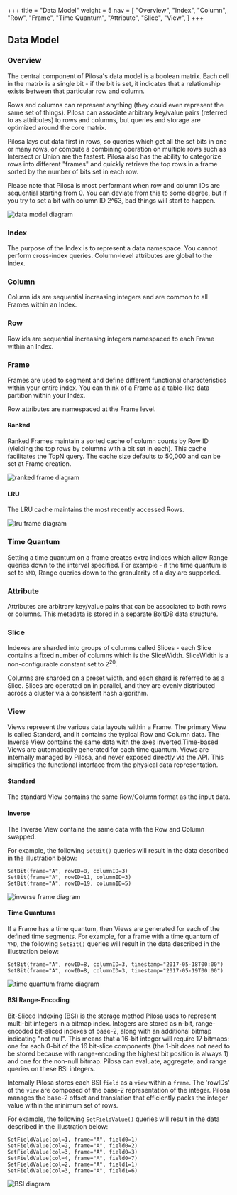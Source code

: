 +++
title = "Data Model"
weight = 5
nav = [
    "Overview",
    "Index",
    "Column",
    "Row",
    "Frame",
    "Time Quantum",
    "Attribute",
    "Slice",
    "View",
]
+++

## Data Model

### Overview

The central component of Pilosa's data model is a boolean matrix. Each cell in the matrix is a single bit - if the bit is set, it indicates that a relationship exists between that particular row and column.

Rows and columns can represent anything (they could even represent the same set of things). Pilosa can associate arbitrary key/value pairs (referred to as attributes) to rows and columns, but queries and storage are optimized around the core matrix.

Pilosa lays out data first in rows, so queries which get all the set bits in one or many rows, or compute a combining operation on multiple rows such as Intersect or Union are the fastest. Pilosa also has the ability to categorize rows into different "frames" and quickly retrieve the top rows in a frame sorted by the number of bits set in each row.

Please note that Pilosa is most performant when row and column IDs are sequential starting from 0. You can deviate from this to some degree, but if you try to set a bit with column ID 2^63, bad things will start to happen.

![data model diagram](/img/docs/data-model.svg)

### Index

The purpose of the Index is to represent a data namespace. You cannot perform cross-index queries.  Column-level attributes are global to the Index.

### Column

Column ids are sequential increasing integers and are common to all Frames within an Index.

### Row

Row ids are sequential increasing integers namespaced to each Frame within an Index.

### Frame

Frames are used to segment and define different functional characteristics within your entire index.  You can think of a Frame as a table-like data partition within your Index.

Row attributes are namespaced at the Frame level.

#### Ranked

Ranked Frames maintain a sorted cache of column counts by Row ID (yielding the top rows by columns with a bit set in each). This cache facilitates the TopN query.  The cache size defaults to 50,000 and can be set at Frame creation.

![ranked frame diagram](/img/docs/frame-ranked.svg)

#### LRU

The LRU cache maintains the most recently accessed Rows.

![lru frame diagram](/img/docs/frame-lru.svg)

### Time Quantum

Setting a time quantum on a frame creates extra indices which allow Range queries down to the interval specified. For example - if the time quantum is set to `YMD`, Range queries down to the granularity of a day are supported. 

### Attribute

Attributes are arbitrary key/value pairs that can be associated to both rows or columns.  This metadata is stored in a separate BoltDB data structure. 

### Slice

Indexes are sharded into groups of columns called Slices - each Slice contains a fixed number of columns which is the SliceWidth. SliceWidth is a non-configurable constant set to 2<sup>20</sup>.

Columns are sharded on a preset width, and each shard is referred to as a Slice.  Slices are operated on in parallel, and they are evenly distributed across a cluster via a consistent hash algorithm.

### View

Views represent the various data layouts within a Frame. The primary View is called Standard, and it contains the typical Row and Column data. The Inverse View contains the same data with the axes inverted.Time-based Views are automatically generated for each time quantum. Views are internally managed by Pilosa, and never exposed directly via the API. This simplifies the functional interface from the physical data representation.

#### Standard

The standard View contains the same Row/Column format as the input data. 

#### Inverse

The Inverse View contains the same data with the Row and Column swapped.

For example, the following `SetBit()` queries will result in the data described in the illustration below:
```
SetBit(frame="A", rowID=8, columnID=3)
SetBit(frame="A", rowID=11, columnID=3)
SetBit(frame="A", rowID=19, columnID=5)
```

![inverse frame diagram](/img/docs/frame-inverse.svg)

#### Time Quantums

If a Frame has a time quantum, then Views are generated for each of the defined time segments. For example, for a frame with a time quantum of `YMD`, the following `SetBit()` queries will result in the data described in the illustration below:

```
SetBit(frame="A", rowID=8, columnID=3, timestamp="2017-05-18T00:00")
SetBit(frame="A", rowID=8, columnID=3, timestamp="2017-05-19T00:00")
```

![time quantum frame diagram](/img/docs/frame-time-quantum.svg)

#### BSI Range-Encoding

Bit-Sliced Indexing (BSI) is the storage method Pilosa uses to represent multi-bit integers in a bitmap index. Integers are stored as n-bit, range-encoded
bit-sliced indexes of base-2, along with an additional bitmap indicating "not null". This means that a 16-bit integer will require 17 bitmaps: one for each 0-bit of the 16 bit-slice components (the 1-bit does not need to be stored because with range-encoding the highest bit position is always 1) and one for the non-null bitmap. Pilosa can evaluate, aggregate, and range queries on these BSI integers. 

Internally Pilosa stores each BSI `field` as a `view` within a `frame`. The 'rowIDs' of the `view` are composed of the base-2 representation of the integer. Pilosa manages the base-2 offset and translation that efficiently packs the integer value within the minimum set of rows.

For example, the following `SetFieldValue()` queries will result in the data described in the illustration below:

```
SetFieldValue(col=1, frame="A", field0=1)
SetFieldValue(col=2, frame="A", field0=2)
SetFieldValue(col=3, frame="A", field0=3)
SetFieldValue(col=4, frame="A", field0=7)
SetFieldValue(col=2, frame="A", field1=1)
SetFieldValue(col=3, frame="A", field1=6)
```

![BSI diagram](/img/docs/frame-bsi.svg)
